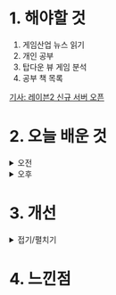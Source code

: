 
# 1. 해야할 것

1. 게임산업 뉴스 읽기 
2. 개인 공부  
3. 탑다운 뷰 게임 분석
4. 공부 책 목록

[기사: 레이븐2 신규 서버 오픈](https://www.gamemeca.com/view.php?gid=1749439)


# 2. 오늘 배운 것

<details>
<summary>오전</summary>

## 1. 오늘의 뉴스 
![image](https://github.com/JM94Ent/TIL-WIL/assets/143363550/3312d754-07cc-40ba-b6cf-043c52dfdfa8)
```
레이븐2 신규 서버 증설
나혼렙의 인기에 힘입어 자신들만의 IP인 레이븐2의 출발이 좋다.  
게임 서버를 늘릴 정도면 사람들이 생각한 것보다 더 많이 모였다는 건데
기회가 된다면
```
****
## 2. 공부할 책 목록
![공부목록](https://github.com/JM94Ent/TIL-WIL/assets/143363550/63f050cf-b3b6-4bcd-86db-9c7102aac23e)
```
1. 어떻게 공부할 것인가
2. 게임 디자인 워크숍
3. 라프 코스터의 재미이론
4. 게임 디자인
서클프롬닷 대표님이 추천해주신 공부할 책 목록들이다.
적어도 이 정도는 알고 이야기하자는 이야기인 것 같다.

공부하면서 레벨에 적용할 수 있으면 괜찮을 것 같다.
```

</details>


<details>
<summary>오후</summary>


</details>




# 3. 개선


<details>
<summary>접기/펼치기</summary>


</details>



# 4. 느낀점


